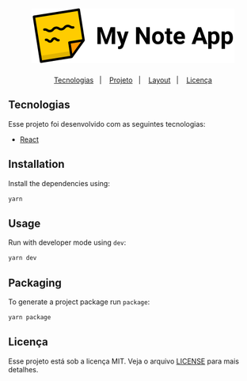 <h1 align="center">
    <img alt="My Note App" title="My Note App" src=".github/logo.svg" />
</h1>

<p align="center">
  <a href="#-tecnologias">Tecnologias</a>&nbsp;&nbsp;&nbsp;|&nbsp;&nbsp;&nbsp;
  <a href="#-projeto">Projeto</a>&nbsp;&nbsp;&nbsp;|&nbsp;&nbsp;&nbsp;
  <a href="#-layout">Layout</a>&nbsp;&nbsp;&nbsp;|&nbsp;&nbsp;&nbsp;
  <a href="#-licença">Licença</a>
</p>

## Tecnologias

Esse projeto foi desenvolvido com as seguintes tecnologias:

- [React](https://reactjs.org)

## Installation
Install the dependencies using:

```bash
yarn
```

## Usage
Run with developer mode using `dev`:

```bash
yarn dev
```

## Packaging
To generate a project package run `package`:

```bash
yarn package
```

## Licença

Esse projeto está sob a licença MIT. Veja o arquivo [LICENSE](LICENSE.md) para mais detalhes.
